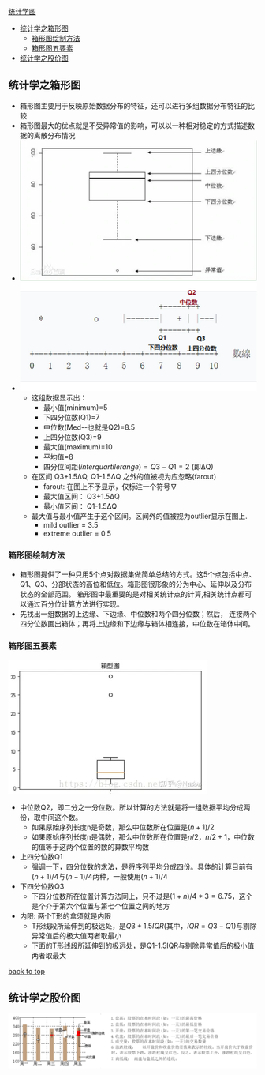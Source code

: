 [统计学图](#top)

- [统计学之箱形图](#统计学之箱形图)
  - [箱形图绘制方法](#箱形图绘制方法)
  - [箱形图五要素](#箱形图五要素)
- [统计学之股价图](#统计学之股价图)


## 统计学之箱形图

- 箱形图主要用于反映原始数据分布的特征，还可以进行多组数据分布特征的比较
- 箱形图最大的优点就是不受异常值的影响，可以以一种相对稳定的方式描述数据的离散分布情况
- ![箱形图绘制](images/箱形图绘制.png)
- ![箱形图](images/箱形图.png)
  - 这组数据显示出：
    - 最小值(minimum)=5
    - 下四分位数(Q1)=7
    - 中位数(Med--也就是Q2)=8.5
    - 上四分位数(Q3)=9
    - 最大值(maximum)=10
    - 平均值=8
    - 四分位间距$(interquartile range)={\displaystyle Q3-Q1}=2$ (即ΔQ)
  - 在区间 Q3+1.5ΔQ, Q1-1.5ΔQ 之外的值被视为应忽略(farout)
    - farout: 在图上不予显示，仅标注一个符号∇
    - 最大值区间： Q3+1.5ΔQ
    - 最小值区间： Q1-1.5ΔQ
  - 最大值与最小值产生于这个区间。区间外的值被视为outlier显示在图上.
    - mild outlier = 3.5
    - extreme outlier = 0.5


### 箱形图绘制方法

- 箱形图提供了一种只用5个点对数据集做简单总结的方式。这5个点包括中点、Q1、Q3、分部状态的高位和低位。箱形图很形象的分为中心、延伸以及分布状态的全部范围。
箱形图中最重要的是对相关统计点的计算,相关统计点都可以通过百分位计算方法进行实现。
- 先找出一组数据的上边缘、下边缘、中位数和两个四分位数；然后， 连接两个四分位数画出箱体；再将上边缘和下边缘与箱体相连接，中位数在箱体中间。

### 箱形图五要素

![箱形图五要素](images/箱形图五要素.png)

- 中位数Q2，即二分之一分位数。所以计算的方法就是将一组数据平均分成两份，取中间这个数。
  - 如果原始序列长度n是奇数，那么中位数所在位置是$(n+1)/2$
  - 如果原始序列长度n是偶数，那么中位数所在位置是$n/2$，$n/2+1$，中位数的值等于这两个位置的数的算数平均数
- 上四分位数Q1
  - 强调一下，四分位数的求法，是将序列平均分成四份。具体的计算目前有$(n+1)/4$与$(n-1)/4$两种，一般使用$(n+1)/4$
- 下四分位数Q3
  - 下四分位数所在位置计算方法同上，只不过是$(1+n)/4*3=6.75$，这个是个介于第六个位置与第七个位置之间的地方
- 内限: 两个T形的盒须就是内限
  - T形线段所延伸到的极远处，是$Q3+1.5IQR$(其中，$IQR=Q3-Q1$)与剔除异常值后的极大值两者取最小
  - 下面的T形线段所延伸到的极远处，是Q1-1.5IQR与剔除异常值后的极小值两者取最大

[back to top](#top)

## 统计学之股价图

![股价图](images/股价图.png)
